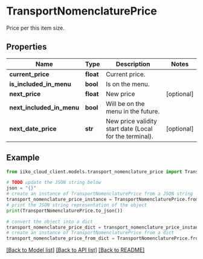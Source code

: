 # TransportNomenclaturePrice

Price per this item size.

## Properties

Name | Type | Description | Notes
------------ | ------------- | ------------- | -------------
**current_price** | **float** | Current price. | 
**is_included_in_menu** | **bool** | Is on the menu. | 
**next_price** | **float** | New price | [optional] 
**next_included_in_menu** | **bool** | Will be on the menu in the future. | 
**next_date_price** | **str** | New price validity start date (Local for the terminal). | [optional] 

## Example

```python
from iiko_cloud_client.models.transport_nomenclature_price import TransportNomenclaturePrice

# TODO update the JSON string below
json = "{}"
# create an instance of TransportNomenclaturePrice from a JSON string
transport_nomenclature_price_instance = TransportNomenclaturePrice.from_json(json)
# print the JSON string representation of the object
print(TransportNomenclaturePrice.to_json())

# convert the object into a dict
transport_nomenclature_price_dict = transport_nomenclature_price_instance.to_dict()
# create an instance of TransportNomenclaturePrice from a dict
transport_nomenclature_price_from_dict = TransportNomenclaturePrice.from_dict(transport_nomenclature_price_dict)
```
[[Back to Model list]](../README.md#documentation-for-models) [[Back to API list]](../README.md#documentation-for-api-endpoints) [[Back to README]](../README.md)


